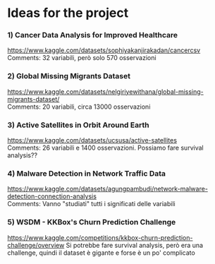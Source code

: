 # Ideas for the project  

### 1) Cancer Data Analysis for Improved Healthcare  
https://www.kaggle.com/datasets/sophiyakanjirakadan/cancercsv  
Comments: 32 variabili, però solo 570 osservazioni  

### 2) Global Missing Migrants Dataset  
https://www.kaggle.com/datasets/nelgiriyewithana/global-missing-migrants-dataset/  
Comments: 20 variabili, circa 13000 osservazioni  

### 3) Active Satellites in Orbit Around Earth
https://www.kaggle.com/datasets/ucsusa/active-satellites  
Comments: 26 variabili e 1400 osservazioni. Possiamo fare survival analysis??  

### 4) Malware Detection in Network Traffic Data  
https://www.kaggle.com/datasets/agungpambudi/network-malware-detection-connection-analysis  
Comments: Vanno "studiati" tutti i significati delle variabili 

### 5) WSDM - KKBox's Churn Prediction Challenge
https://www.kaggle.com/competitions/kkbox-churn-prediction-challenge/overview
Si potrebbe fare survival analysis, però era una challenge, quindi il dataset è gigante e forse è un po' complicato




